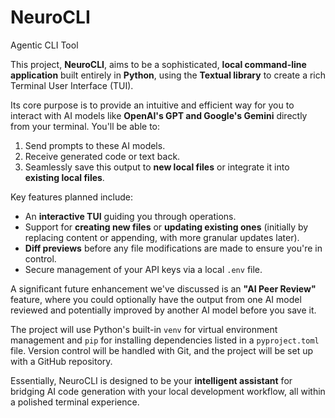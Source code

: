# NeuroCLI
Agentic CLI Tool

This project, **NeuroCLI**, aims to be a sophisticated, **local command-line application** built entirely in **Python**, using the **Textual library** to create a rich Terminal User Interface (TUI).

Its core purpose is to provide an intuitive and efficient way for you to interact with AI models like **OpenAI's GPT and Google's Gemini** directly from your terminal. You'll be able to:

1.  Send prompts to these AI models.
2.  Receive generated code or text back.
3.  Seamlessly save this output to **new local files** or integrate it into **existing local files**.

Key features planned include:

* An **interactive TUI** guiding you through operations.
* Support for **creating new files** or **updating existing ones** (initially by replacing content or appending, with more granular updates later).
* **Diff previews** before any file modifications are made to ensure you're in control.
* Secure management of your API keys via a local `.env` file.

A significant future enhancement we've discussed is an **"AI Peer Review"** feature, where you could optionally have the output from one AI model reviewed and potentially improved by another AI model before you save it.

The project will use Python's built-in `venv` for virtual environment management and `pip` for installing dependencies listed in a `pyproject.toml` file. Version control will be handled with Git, and the project will be set up with a GitHub repository.

Essentially, NeuroCLI is designed to be your **intelligent assistant** for bridging AI code generation with your local development workflow, all within a polished terminal experience.
